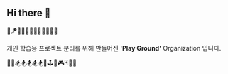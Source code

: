 ## Hi there 👋
🧸🪁🧃🦄🔫🥺🏰🎠✨🚂🍬🎡

개인 학습용 프로젝트 분리를 위해 만들어진 <b>'Play Ground'</b> Organization 입니다.

🎢🎪🏂🏂🏂🏂🏂😂🕹️🎢🎮🃏🎲🎡 

<!--

**Here are some ideas to get you started:**

🙋‍♀️ A short introduction - what is your organization all about?
🌈 Contribution guidelines - how can the community get involved?
👩‍💻 Useful resources - where can the community find your docs? Is there anything else the community should know?
🍿 Fun facts - what does your team eat for breakfast?
🧙 Remember, you can do mighty things with the power of [Markdown](https://docs.github.com/github/writing-on-github/getting-started-with-writing-and-formatting-on-github/basic-writing-and-formatting-syntax)
-->
